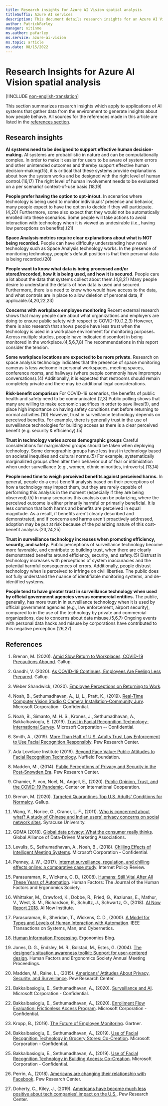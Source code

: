 ```yaml
---
title: Research insights for Azure AI Vision spatial analysis
titleSuffix: Azure AI services
description: This document details research insights for an Azure AI Vision spatial analysis container deployment.
author: PatrickFarley
manager: nitinme
ms.author: pafarley
ms.service: azure-ai-vision
ms.topic: article
ms.date: 08/15/2022
---
```


# Research Insights for Azure AI Vision spatial analysis

[!INCLUDE [non-english-translation](../includes/non-english-translation.md)]

This section summarizes research insights which apply to applications of AI systems that gather data from the environment to generate insights about how people behave. All sources for the references made in this article are listed in the [references section](#references).

## Research insights

**AI systems need to be designed to support effective human decision-making.**
AI systems are probabilistic in nature and can be computationally complex. In order to make it easier for users to be aware of system errors and other unintended outcomes and thereby support effective human decision-making(15), it is critical that these systems provide explanations about how the system works and be designed with the right level of human control.(16,17) The right level of human involvement needs to be evaluated on a per scenario/ context-of-use basis.(18,19)

**People prefer having the option to opt-in/out.**
In scenarios where technology is being used to monitor individuals' presence and behavior, many people expect to have the option to decide if they will participate.(4,20) Furthermore, some also expect that they would not be automatically enrolled into these scenarios. Some people will take actions to avoid interaction with technology when it is viewed as undesirable (i.e., having low perceptions on benefits).(21)

**Space Analysis metrics require clear explanations about what is NOT being recorded.**
People can have difficulty understanding how novel technology such as Space Analysis technology works. In the presence of monitoring technology, people's default position is that their personal data is being recorded.(20)

**People want to know what data is being processed and/or stored/recorded, how it is being used, and how it is secured.**
People care a lot about the data that systems collect about them.(4,8,21) Many people desire to understand the details of how data is used and secured. Furthermore, there is a need to know who would have access to the data, and what controls are in place to allow deletion of personal data, if applicable.(4,20,22,23)

**Concerns with workplace employee monitoring**
Recent external research shows that many people care about what organizations and employers are doing to ensure public safety with respect to COVID-19.(1,2,3) However, there is also research that shows people have less trust when the technology is used in a workplace environment for monitoring purposes. Across multiple studies, people have indicated discomfort in being monitored in the workplace.(4,5,6,7,8) The recommendations in this report consider the tension.

**Some workplace locations are expected to be more private.**
Research on space analysis technology indicates that the presence of space monitoring cameras is less welcome in personal workspaces, meeting spaces, conference rooms, and hallways (where people commonly have impromptu conversations).(4) Additionally, it is expected that restrooms should remain completely private and there may be additional legal considerations.

**Risk-benefit comparison**
For COVID-19 scenarios, the benefits of public health and safety need to be communicated.(2,3) Public polling shows that many are willing to make economic sacrifices in order to save lives(9), and place high importance on having safety conditions met before returning to normal activities.(10) However, trust in surveillance technology depends on perceived benefits. For example, there is generally trust in the use of surveillance technologies for building access as there is a clear perceived benefit (e.g. security & efficiency).(5)

**Trust in technology varies across demographic groups**
Careful considerations for marginalized groups should be taken when deploying technology. Some demographic groups have less trust in technology based on societal inequities and cultural norms.(5) For example, systematically marginalized groups often alter their behavior out of fear or intimidation when under surveillance (e.g., women, ethnic minorities, introverts).(13,14)

**People need time to weigh perceived benefits against perceived harms.**
In general, people do a cost-benefit analysis based on their perceptions of how a technology may impact them, but they are rarely capable of performing this analysis in the moment (especially if they are being observed).(5) In many scenarios this analysis can be
polarizing, where the perceived outcome is either primarily harmful or primarily beneficial. It is less common that both harms and benefits are perceived in equal magnitude. As a result, if benefits aren't clearly described and demonstrated, and if concerns and harms aren't proactively addressed, adoption may be put at risk because of the polarizing nature of this cost-benefit analysis.(23,24,25)

**Trust in surveillance technology increases when promoting efficiency, security, and safety.**
Public perceptions of surveillance technology become more favorable, and contribute to building trust, when there are clearly demonstrated benefits around efficiency, security, and safety.(5) Distrust in technology increases with perceptions of system
inaccuracies and the potential harmful consequences of errors. Additionally, people distrust technology when is perceived to infringe
on civil liberties. The public does not fully understand the nuance of identifiable monitoring systems, and de-identified systems.

**People tend to have greater trust in surveillance technology when used by official government agencies versus commercial entities.**
The public, generally, has more trust in in surveillance technology when it is used by official government agencies (e.g., law enforcement, airport security), compared to in the use of the technology by private and commercial organizations, due to concerns about data misuse.(5,6,7) Ongoing events with personal data hacks and misuse by corporations have contributed to this negative  perception.(26,27)

## References

1. Brenan, M. (2020). [Amid Slow Return to Workplaces, COVID-19 Precautions Abound](https://news.gallup.com/poll/312461/amid-slow-return-workplaces-covid-precautions-abound.aspx). Gallup.

2. Gandhi, V. (2020). [As COVID-19 Continues, Employees Are Feeling Less Prepared](https://www.gallup.com/workplace/313358/covid-continues-employees-feeling-less-prepared.aspx). Gallup.

3. Weber Shandwick, (2020). [Employee Perceptions on Returning to Work](https://www.webershandwick.com/news/employee-perceptions-on-returning-to-work/).

4. Noah, B., Sethumadhavan, A., Li, L., Pratt, K., (2019). [Real-Time Computer Vision Studio C Camera Installation-Community Jury](https://hits.microsoft.com/study/6014413). Microsoft Corporation - Confidential.

5. Noah, B., Simanto, M. H. S., Krones, J., Sethumadhavan, A., Bakkalbasioglu, E. (2019). [Trust in Facial Recognition Technology-International Survey](https://hits.microsoft.com/study/6014413). Microsoft Corporation -- Confidential.

6. Smith, A., (2019). [More Than Half of U.S. Adults Trust Law Enforcement to Use Facial Recognition Responsibly](https://www.pewresearch.org/internet/2019/09/05/more-than-half-of-u-s-adults-trust-law-enforcement-to-use-facial-recognition-responsibly/). Pew Research Center.

7. Ada Lovelace Institute (2019). [Beyond Face Value: Public Attitudes to Facial Recognition Technology](https://www.adalovelaceinstitute.org/wp-content/uploads/2019/09/Public-attitudes-to-facial-recognition-technology_v.FINAL_.pdf). Nuffield Foundation.

8. Madden, M., (2014). [Public Perceptions of Privacy and Security in the Post-Snowden Era](https://www.pewresearch.org/internet/2014/11/12/public-privacy-perceptions/). Pew Research Center.

9. Chamier, P. von, Noel, N., Angell, E., (2020). [Public Opinion, Trust, and the COVID-19 Pandemic](https://cic.nyu.edu/sites/default/files/public-opinion-trust-and-covid19.pdf). Center on International Cooperation.

10. Brenan, M. (2020). [Targeted Quarantines Top U.S. Adults' Conditions for Normalcy](https://news.gallup.com/poll/310247/targeted-quarantines-top-u-s-adults-conditions-normalcy.aspx). Gallup.

11. Wang, Y., Norice, G., Cranor, L. F., (2011). [Who is concerned about what? A study of Chinese and Indian users' privacy concerns on social network sites](https://experts.syr.edu/en/publications/who-is-concerned-about-what-a-atudy-of-american-chinese-and-india). Syracuse University.

12. GDMA (2018). [Global data privacy: What the consumer really thinks](https://dma.org.uk/uploads/misc/5b0522b113a23-global-data-privacy-report---final-2_5b0522b11396e.pdf). Global Alliance of Data-Driven Marketing Associations.

13. Levulis, S., Sethumadhavan, A., Noah, B., (2018). [Chilling Effects of Intelligent Meeting Systems](https://hits.microsoft.com/study/6009651). Microsoft Corporation - Confidential.

14. Penney, J. W., (2017). [Internet surveillance, regulation, and chilling effects online: a comparative case study](https://policyreview.info/articles/analysis/internet-surveillance-regulation-and-chilling-effects-online-comparative-case). Internet Policy
Review.

15. Parasuraman, R., Wickens, C. D., (2008). [Humans: Still Vital After All These Years of Automation](https://journals.sagepub.com/doi/abs/10.1518/001872008X312198). Human Factors: The Journal of the Human Factors and Ergonomics Society.

16. Whittaker, M., Crawford, K., Dobbe, R., Fried, G., Kaziunas, E., Mathur, V., West, S. M., Richardson, R., Schultz, J., Schwartz, O., (2018). [AI Now Report 2018](https://ainowinstitute.org/publication/ai-now-2018-report-2). AI Now Institute.

17. Parasuraman, R., Sheridan, T., Wickens, C. D., (2000). [A Model for Types and Levels of Human Interaction with Automation](https://ieeexplore.ieee.org/abstract/document/844354). IEEE Transactions on Systems, Man, and Cybernetics.

18. [Human Information Processing](https://web.archive.org/web/20170608105318/https://www.ergonomicsblog.uk/human-information-processing/). Ergonomics Blog.

19. Jones, D. G., Endsley, M. R., Bolstad, M., Estes, G. (2004). [The designer's situation awareness toolkit: Support for user-centered design](https://www.researchgate.net/publication/237460827_The_Designer%27s_Situation_Awareness_Toolkit_Support_for_User-Centered_Design). Human Factors and Ergonomics Society Annual Meeting Proceedings.

20. Madden, M., Raine, L., (2015). [Americans' Attitudes About Privacy, Security, and Surveillance](https://www.pewresearch.org/internet/2015/05/20/americans-attitudes-about-privacy-security-and-surveillance/). Pew Research Center.

21. Bakkalbasioglu, E., Sethumadhavan, A., (2020). [Surveillance and AI](https://hits.microsoft.com/Collection/7001443). Microsoft Corporation - Confidential.

22. Bakkalbasioglu, E., Sethumadhavan, A., (2020). [Enrollment Flow Evaluation: Frictionless Access Program](https://hits.microsoft.com/Study/6018123). Microsoft Corporation - Confidential.

23. Kropp, B., (2019). [The Future of Employee Monitoring](https://www.gartner.com/smarterwithgartner/the-future-of-employee-monitoring/). Gartner.

24. Bakkalbasioglu, E., Sethumadhavan, A., (2019). [Use of Facial Recognition Technology in Grocery Stores: Co-Creation](https://hits.microsoft.com/Study/6012953). Microsoft Corporation - Confidential.

25. Bakkalbasioglu, E., Sethumadhavan, A., (2019). [Use of Facial Recognition Technology in Building Access: Co-Creation](https://hits.microsoft.com/Study/6013092). Microsoft Corporation - Confidential.

26. Perrin, A., (2018). [Americans are changing their relationship with Facebook](https://www.pewresearch.org/fact-tank/2018/09/05/americans-are-changing-their-relationship-with-facebook/). Pew Research Center.

27. Doherty, C., Kiley, J., (2019). [Americans have become much less positive about tech companies' impact on the U.S.](https://www.pewresearch.org/fact-tank/2019/07/29/americans-have-become-much-less-positive-about-tech-companies-impact-on-the-u-s/). Pew Research Center.
